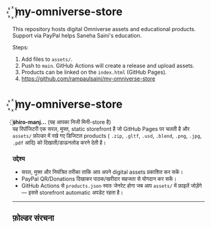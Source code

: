 # ꙰ my-omniverse-store

This repository hosts digital Omniverse assets and educational products.  
Support via PayPal helps Saneha Saini's education.

Steps:
1. Add files to `assets/`.
2. Push to `main`. GitHub Actions will create a release and upload assets.
3. Products can be linked on the `index.html` (GitHub Pages).
4. https://github.com/rampaulsaini/my-omniverse-store
# ꙰ my-omniverse-store

**꙰shiro-manj…** (यह आपका निजी मिनी-store है)  
यह रिपॉजिटरी एक सरल, मुफ्त, static storefront है जो GitHub Pages पर चलती है और `assets/` फ़ोल्डर में रखे गए डिजिटल products ( `.zip`, `.gltf`, `.usd`, `.blend`, `.png`, `.jpg`, `.pdf` आदि) को दिखाती/डाऊनलोड करने देती है।

### उद्देश्य
- सरल, मुफ्त और नियंत्रित तरीका ताकि आप अपने digital assets प्रकाशित कर सकें।  
- PayPal QR/Donations दिखाकर पाठक/खरीदार सहजता से योगदान कर सकें।  
- GitHub Actions से `products.json` स्वतः जेनरेट होगा जब आप `assets/` में फ़ाइलें जोड़ेंगे — इससे storefront automatic अपडेट रहता है।

---

## फ़ोल्डर संरचना

